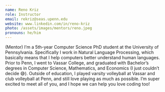 ```yaml
---
name: Reno Kriz 
role: Instructor
email: rekriz@seas.upenn.edu
website: www.linkedin.com/in/reno-kriz
photo: /assets/images/mentors/reno.jpeg
pronouns: he/him
---
```



(Mentor) I’m a 5th-year Computer Science PhD student at the University of Pennsylvania. Specifically I work in Natural Language Processing, which basically means that I help computers better understand human languages. Prior to Penn, I went to Vassar College, and graduated with Bachelor’s degrees in Computer Science, Mathematics, and Economics (I just couldn’t decide 😅). Outside of education, I played varsity volleyball at Vassar and club volleyball at Penn, and still love playing as much as possible. I’m super excited to meet all of you, and I hope we can help you love coding too!



